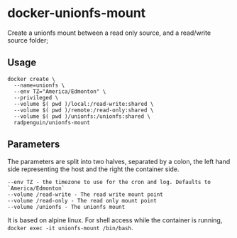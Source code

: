 # docker-unionfs-mount

Create a unionfs mount between a read only source, and a read/write source folder;

## Usage
```
docker create \
  --name=unionfs \
  --env TZ="America/Edmonton" \
  --privileged \
  --volume $( pwd )/local:/read-write:shared \
  --volume $( pwd )/remote:/read-only:shared \
  --volume $( pwd )/unionfs:/unionfs:shared \
  radpenguin/unionfs-mount
```

## Parameters
The parameters are split into two halves, separated by a colon, the left hand side representing the host and the right the container side. 
```
--env TZ - the timezone to use for the cron and log. Defaults to `America/Edmonton`
--volume /read-write - The read write mount point
--volume /read-only - The read only mount point
--volume /unionfs - The unionfs mount
```

It is based on alpine linux. For shell access while the container is running, `docker exec -it unionfs-mount /bin/bash`.
